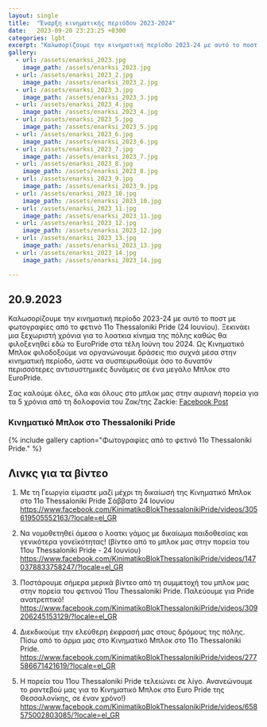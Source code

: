 ```yaml
---
layout: single
title:  "Έναρξη κινηματικής περιόδου 2023-2024"
date:   2023-09-20 23:23:25 +0300
categories: lgbt
excerpt: "Καλωσορίζουμε την κινηματική περίοδο 2023-24 με αυτό το ποστ με φωτογραφίες από το φετινό 11ο Thessaloniki Pride (24 Ιουνίου)."
gallery:
  - url: /assets/enarksi_2023.jpg
    image_path: /assets/enarksi_2023.jpg
  - url: /assets/enarksi_2023_2.jpg
    image_path: /assets/enarksi_2023_2.jpg
  - url: /assets/enarksi_2023_3.jpg
    image_path: /assets/enarksi_2023_3.jpg
  - url: /assets/enarksi_2023_4.jpg
    image_path: /assets/enarksi_2023_4.jpg
  - url: /assets/enarksi_2023_5.jpg
    image_path: /assets/enarksi_2023_5.jpg
  - url: /assets/enarksi_2023_6.jpg
    image_path: /assets/enarksi_2023_6.jpg
  - url: /assets/enarksi_2023_7.jpg
    image_path: /assets/enarksi_2023_7.jpg
  - url: /assets/enarksi_2023_8.jpg
    image_path: /assets/enarksi_2023_8.jpg
  - url: /assets/enarksi_2023_9.jpg
    image_path: /assets/enarksi_2023_9.jpg
  - url: /assets/enarksi_2023_10.jpg
    image_path: /assets/enarksi_2023_10.jpg
  - url: /assets/enarksi_2023_11.jpg
    image_path: /assets/enarksi_2023_11.jpg
  - url: /assets/enarksi_2023_12.jpg
    image_path: /assets/enarksi_2023_12.jpg
  - url: /assets/enarksi_2023_13.jpg
    image_path: /assets/enarksi_2023_13.jpg
  - url: /assets/enarksi_2023_14.jpg
    image_path: /assets/enarksi_2023_14.jpg

---
```


## 20.9.2023

Καλωσορίζουμε την κινηματική περίοδο 2023-24 με αυτό το ποστ με φωτογραφίες από το φετινό 11ο Thessaloniki Pride (24 Ιουνίου). Ξεκινάει μια ξεχωριστή χρόνια για το λοατκια κίνημα της πόλης καθώς θα φιλοξενηθεί εδώ το EuroPride στα τέλη Ιούνη του 2024.
Ως Κινηματικό Μπλοκ φιλοδοξούμε να οργανώνουμε δράσεις πιο συχνά μέσα στην κινηματική περίοδο, ώστε να συσπειρωθούμε όσο το δυνατόν περισσότερες αντισυστημικές δυνάμεις σε ένα μεγάλο Μπλοκ στο EuroPride.

Σας καλούμε όλες, όλα και όλους στο μπλοκ μας στην αυριανή πορεία για τα 5 χρόνια από τη δολοφονία του Ζακ/της Zackie:
[Facebook Post](https://facebook.com/events/s/%CF%84%CE%BF-%CE%BA%CE%B9%CE%BD%CE%B7%CE%BC%CE%B1%CF%84%CE%B9%CE%BA%CE%BF-%CE%BC%CF%80%CE%BB%CE%BF%CE%BA-%CF%83%CF%84%CE%B7%CE%BD-%CF%80%CE%BF%CF%81%CE%B5%CE%B9/1413053302961623/)

### Κινηματικό Μπλοκ στο Thessaloniki Pride

{% include gallery caption="Φωτογραφίες από το φετινό 11ο Thessaloniki Pride." %}

## Λινκς για τα βίντεο

1) Με τη Γεωργία είμαστε μαζί μέχρι τη δικαίωσή της
Κινηματικό Μπλοκ στο 11ο Thessaloniki Pride
Σάββατο 24 Ιουνίου
<https://www.facebook.com/KinimatikoBlokThessalonikiPride/videos/305619505552163/?locale=el_GR>

2) Να νομοθετηθεί άμεσα ο λοατκι γάμος με δικαίωμα παιδοθεσίας και γενικότερα γονεϊκότητας!
(βίντεο από το μπλοκ μας στην πορεία του 11ου Thessaloniki Pride - 24 Ιουνίου)
<https://www.facebook.com/KinimatikoBlokThessalonikiPride/videos/1470378833758247/?locale=el_GR>

3) Ποστάρουμε σήμερα μερικά βίντεο από τη συμμετοχή του μπλοκ μας στην πορεία του φετινού 11ου Thessaloniki Pride.
Παλεύουμε για Pride ανατρεπτικό!
<https://www.facebook.com/KinimatikoBlokThessalonikiPride/videos/309206245153129/?locale=el_GR>

4) Διεκδικούμε την ελεύθερη έκφρασή μας στους δρόμους της πόλης.
Πίσω από το άρμα μας στο Κινηματικό Μπλοκ στο 11ο Thessaloniki Pride.
<https://www.facebook.com/KinimatikoBlokThessalonikiPride/videos/277586671421619/?locale=el_GR>

5) Η πορεία του 11ου Thessaloniki Pride τελειώνει σε λίγο. Ανανεώνουμε το ραντεβού μας για το Κινηματικό Μπλοκ στο Euro Pride της Θεσσαλονίκης, σε έναν χρόνο!) <https://www.facebook.com/KinimatikoBlokThessalonikiPride/videos/658575002803085/?locale=el_GR>
